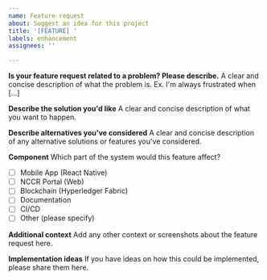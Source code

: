 ```yaml
---
name: Feature request
about: Suggest an idea for this project
title: '[FEATURE] '
labels: enhancement
assignees: ''

---
```


**Is your feature request related to a problem? Please describe.**
A clear and concise description of what the problem is. Ex. I'm always frustrated when [...]

**Describe the solution you'd like**
A clear and concise description of what you want to happen.

**Describe alternatives you've considered**
A clear and concise description of any alternative solutions or features you've considered.

**Component**
Which part of the system would this feature affect?
- [ ] Mobile App (React Native)
- [ ] NCCR Portal (Web)
- [ ] Blockchain (Hyperledger Fabric)
- [ ] Documentation
- [ ] CI/CD
- [ ] Other (please specify)

**Additional context**
Add any other context or screenshots about the feature request here.

**Implementation ideas**
If you have ideas on how this could be implemented, please share them here.
